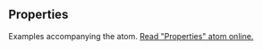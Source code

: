 ## Properties

Examples accompanying the atom.
[Read "Properties" atom online.](https://stepik.org/lesson/104329/step/1)

